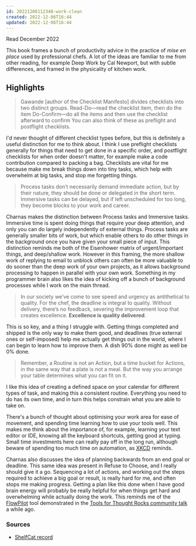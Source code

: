 ```yaml
---
id: 20221206112348-work-clean
created: 2022-12-06T16:44
updated: 2022-12-06T16:44
---
```


Read December 2022

This book frames a bunch of productivity advice in the practice of *mise en place* used by professional chefs. A lot of the ideas are familiar to me from other reading, for example Deep Work by Cal Newport, but with subtle differences, and framed in the physicality of kitchen work.

## Highlights

> Gawande [author of the Checklist Manifesto] divides checklists into two distinct groups. Read-Do—read the checklist item, then do the item Do-Confirm—do all the items and then use the checklist afterward to confirm You can also think of these as preflight and postflight checklists.

I'd never thought of different checklist types before, but this is definitely a useful distinction for me to think about. I think I use preflight checklists generally for things that need to get done in a specific order, and postflight checklists for when order doesn't matter, for example make a code contribution compared to packing a bag. Checklists are vital for me because make me break things down into tiny tasks, which help with overwhelm at big tasks, and stop me forgetting things. 

> Process tasks don’t necessarily demand immediate action, but by their nature, they should be done or delegated in the short term. Immersive tasks can be delayed, but if left unscheduled for too long, they become blocks to your work and career.

Charnas makes the distinction between Process tasks and Immersive tasks. Immersive time is spent doing things that require your deep attention, and only you can do largely independently of external things. Process tasks are generally smaller bits of work, but which enable others to do other things in the background once you have given your small piece of input. This distinction reminds me both of the Eisenhower matrix of urgent/important things, and deep/shallow work. However in this framing, the more shallow work of replying to email to unblock others can often be more valuable to do sooner than the deep work of your own projects, as it allows background processing to happen in parallel with your own work. Something in my programmer brain also likes the idea of kicking off a bunch of background processes while I work on the main thread.

> In our society we’ve come to see speed and urgency as antithetical to quality. For the chef, the deadline is integral to quality. Without delivery, there’s no feedback, severing the improvement loop that creates excellence. **Excellence is quality delivered**.

This is so key, and a thing I struggle with. Getting things completed and shipped is the only way to make them good, and deadlines (true external ones or self-imposed) help me actually get things out in the world, where I can begin to learn how to improve them. A dish 90% done might as well be 0% done.

> Remember, a Routine is not an Action, but a time bucket for Actions, in the same way that a plate is not a meal. But the way you arrange your table determines what you can fit on it.

I like this idea of creating a defined space on your calendar for different types of task, and making this a consistent routine. Everything you need to do has its own time, and in turn this helps constrain what you are able to take on.

There's a bunch of thought about optimising your work area for ease of movement, and spending time learning how to use your tools well. This makes me think about the importance of, for example, learning your text editor or IDE, knowing all the keyboard shortcuts, getting good at typing. Small time investments here can really pay off in the long run, although beware of spending too much time on automation, as [XKCD](https://xkcd.com/1205/) reminds.

Charnas also discusses the idea of planning backwards from an end goal or deadline. This same idea was present in Refuse to Choose, and I really should give it a go. Sequencing a lot of actions, and working out the steps required to achieve a big goal or result, is really hard for me, and often stops me making progress. Getting a plan like this done when I have good brain energy will probably be really helpful for when things get hard and overwhelming while actually doing the work. This reminds me of the [FlowPilot](https://www.flowpilot.co/) tool demonstrated in the [Tools for Thought Rocks community talk](https://www.youtube.com/watch?v=t6uhvFGPUE0) a while ago.

### Sources

- [ShelfCat record](https://www.shelf-cat.com/edition/JxnKqVwl)